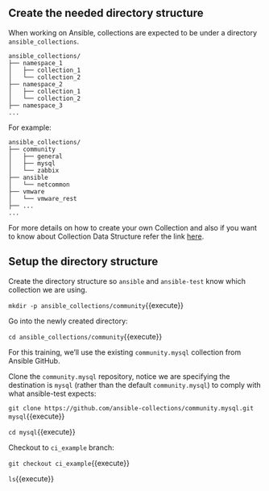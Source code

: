 ## Create the needed directory structure

When working on Ansible, collections are expected to be under a directory `ansible_collections`.

```
ansible_collections/
├── namespace_1
│   ├── collection_1
│   └── collection_2
├── namespace_2
│   ├── collection_1
│   └── collection_2
├── namespace_3
...
```

For example:
```
ansible_collections/
├── community
│   ├── general
│   ├── mysql
│   └── zabbix
├── ansible
│   └── netcommon
├── vmware
│   └── vmware_rest
├── ...
...
```

For more details on how to create your own Collection and also if you want to know about Collection Data Structure refer the link [here](https://docs.ansible.com/ansible/devel/dev_guide/developing_collections.html).

## Setup the directory structure

Create the directory structure so `ansible` and `ansible-test` know which collection we are using.

`mkdir -p ansible_collections/community`{{execute}}

Go into the newly created directory:

`cd ansible_collections/community`{{execute}}

For this training, we’ll use the existing `community.mysql` collection from Ansible GitHub.

Clone the `community.mysql` repository, notice we are specifying the destination is `mysql` (rather than the default `community.mysql`) to comply with what ansible-test expects:

`git clone https://github.com/ansible-collections/community.mysql.git mysql`{{execute}}

`cd mysql`{{execute}}

Checkout to `ci_example` branch:

`git checkout ci_example`{{execute}}

`ls`{{execute}}

